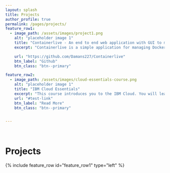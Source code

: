 ```yaml
---
layout: splash
title: Projects
author_profile: true
permalink: /pages/projects/
feature_row1:
  - image_path: /assets/images/project1.png
    alt: "placeholder image 1"
    title: "Containerlive - An end to end web application with GUI to manage Docker-Host."
    excerpt: "Containerlive is a simple application for managing Docker Containers on Mac, Linux and Windows. It is a Java based project built as a management solution for Docker. It consists of a web UI that allows you to easily manage your Docker Containers and Images, so far."

    url: "https://github.com/Damans227/Containerlive"
    btn_label: "Github"
    btn_class: "btn--primary"

feature_row2:
  - image_path: /assets/images/cloud-essentials-course.png
    alt: "placeholder image 1"
    title: "IBM Cloud Essentials"
    excerpt: "This course introduces you to the IBM Cloud. You will learn about the many offerings and services on IBM Cloud that make it the most open and secure public cloud for developers and enterprises."
    url: "#test-link"
    btn_label: "Read More"
    btn_class: "btn--primary"


---
```

<br>

<h1>Projects</h1>


{% include feature_row id="feature_row1" type="left" %}


<!--{% include feature_row id="feature_row2" type="right" %} -->



